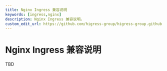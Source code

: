 ```yaml
---
title: Nginx Ingress 兼容说明
keywords: [ingress,nginx]
description: Nginx Ingress 兼容说明。
custom_edit_url: https://github.com/higress-group/higress-group.github.io/blob/master/i18n/zh-cn/docusaurus-plugin-content-docs/current/user/nginx-ingress.md
---
```


# Nginx Ingress 兼容说明

TBD
